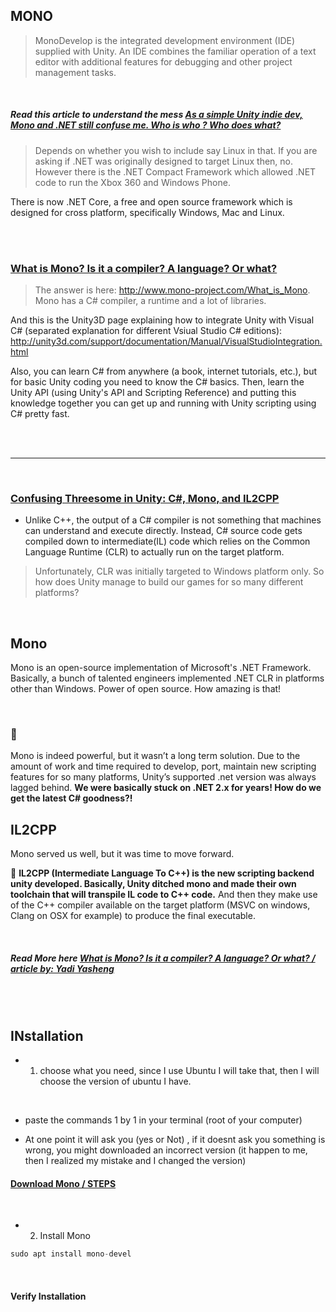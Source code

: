## MONO

> MonoDevelop is the integrated development environment (IDE) supplied with Unity. An IDE combines the familiar operation of a text editor with additional features for debugging and other project management tasks.

<br>

##### Read this article to understand the mess [As a simple Unity indie dev, Mono and .NET still confuse me. Who is who ? Who does what?](https://stackoverflow.com/questions/48614657/as-a-simple-unity-indie-dev-mono-and-net-still-confuse-me-who-is-who-who-do)

> Depends on whether you wish to include say Linux in that. If you are asking if .NET was originally designed to target Linux then, no. However there is the .NET Compact Framework which allowed .NET code to run the Xbox 360 and Windows Phone.

There is now .NET Core, a free and open source framework which is designed for cross platform, specifically Windows, Mac and Linux.

<br>
<br>

### [What is Mono? Is it a compiler? A language? Or what?](https://answers.unity.com/questions/8555/what-is-mono-is-it-a-compiler-a-language-or-what.html)

> The answer is here: http://www.mono-project.com/What_is_Mono. Mono has a C# compiler, a runtime and a lot of libraries.

And this is the Unity3D page explaining how to integrate Unity with Visual C# (separated explanation for different Vsiual Studio C# editions): http://unity3d.com/support/documentation/Manual/VisualStudioIntegration.html

Also, you can learn C# from anywhere (a book, internet tutorials, etc.), but for basic Unity coding you need to know the C# basics. Then, learn the Unity API (using Unity's API and Scripting Reference) and putting this knowledge together you can get up and running with Unity scripting using C# pretty fast.

<br>
<br>

---

<br>

### [Confusing Threesome in Unity: C#, Mono, and IL2CPP](https://yadiyasheng.medium.com/confusing-threesome-in-unity-c-mono-and-il2cpp-df2a2e85949a)

- Unlike C++, the output of a C# compiler is not something that machines can understand and execute directly. Instead, C# source code gets compiled down to intermediate(IL) code which relies on the Common Language Runtime (CLR) to actually run on the target platform.

> Unfortunately, CLR was initially targeted to Windows platform only. So how does Unity manage to build our games for so many different platforms?

<br>

## Mono

Mono is an open-source implementation of Microsoft's .NET Framework. Basically, a bunch of talented engineers implemented .NET CLR in platforms other than Windows. Power of open source. How amazing is that!

<br>

### 🌈

Mono is indeed powerful, but it wasn’t a long term solution. Due to the amount of work and time required to develop, port, maintain new scripting features for so many platforms, Unity’s supported .net version was always lagged behind. **We were basically stuck on .NET 2.x for years! How do we get the latest C# goodness?!**

## IL2CPP

Mono served us well, but it was time to move forward.

🔴 **IL2CPP (Intermediate Language To C++) is the new scripting backend unity developed. Basically, Unity ditched mono and made their own toolchain that will transpile IL code to C++ code.** And then they make use of the C++ compiler available on the target platform (MSVC on windows, Clang on OSX for example) to produce the final executable.

<br>

##### Read More here [What is Mono? Is it a compiler? A language? Or what? / article by: Yadi Yasheng](https://answers.unity.com/questions/8555/what-is-mono-is-it-a-compiler-a-language-or-what.html)

<br>
<br>

## INstallation

- 1. choose what you need, since I use Ubuntu I will take that, then I will choose the version of ubuntu I have.

<br>

- paste the commands 1 by 1 in your terminal (root of your computer)

- At one point it will ask you (yes or Not) , if it doesnt ask you something is wrong, you might downloaded an incorrect version (it happen to me, then I realized my mistake and I changed the version)

#### [Download Mono / STEPS](https://www.mono-project.com/download/stable/)

<br>

- 2. Install Mono

```javascript
sudo apt install mono-devel
```

<br>

#### Verify Installation
